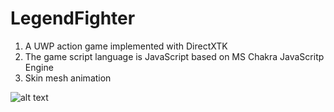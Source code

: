 # LegendFighter
1. A UWP action game implemented with DirectXTK
2. The game script language is JavaScript based on MS Chakra JavaScritp Engine
3. Skin mesh animation 

![alt text](http://url/to/img.png)

